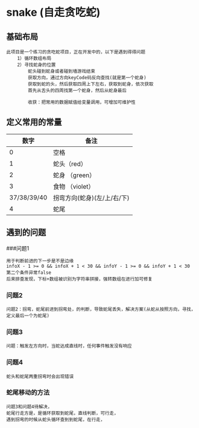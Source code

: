 # snake (自走贪吃蛇)

## 基础布局
```
此项目是一个练习的贪吃蛇项目，正在开发中的，以下是遇到得得问题
    1）循环数组布局
    2）寻找蛇身的位置   
        蛇头碰到蛇身或者碰到墙游戏结束   
        获取方向，通过方向keyCode码反向查找(就是第一个蛇身)  
        获取到蛇的头，然后获取四周上下左右，获取到蛇身，依次获取  
        首先从舌头的四周找第一个蛇身，然后从蛇身最后

        收获：把常用的数据赋值给变量调用，可增加可维护性
```
## 定义常用的常量
| 数字  |  备注 |
| ------------ | ------------ |
|  0 |  空格 |
|  1 |   蛇头（red） |
|  2 |  蛇身 （green） |
|  3 |  食物 （violet） |
|  37/38/39/40 |  拐弯方向(蛇身)(左/上/右/下) |
|  4 |  蛇尾 |

## 遇到的问题
###问题1
```
用于判断前进的下一步是不是边缘
infoX - 1 >= 0 && infoX + 1 < 30 && infoY - 1 >= 0 && infoY + 1 < 30
第二个条件异常false
后来排查发现，下标+数组被识别为字符串拼接，强转数组在进行加可修复
```
### 问题2
```
问题2：拐弯，蛇尾前进到拐弯处，的判断，导致蛇尾丢失，解决方案(从蛇从按照方向，寻找，定义最后一个为蛇尾)
```
### 问题3
```
问题：触发左方向时，当蛇达成直线时，任何事件触发没有响应
```
### 问题4
```
蛇头和蛇尾两重拐弯时会出现错误
```
### 蛇尾移动的方法
```
问题3和问题4待解决，
蛇尾行走方是，是循环获取到蛇尾，直线判断，可行走，
遇到拐弯的时候从蛇头循环查到到蛇尾，在行走，
```
